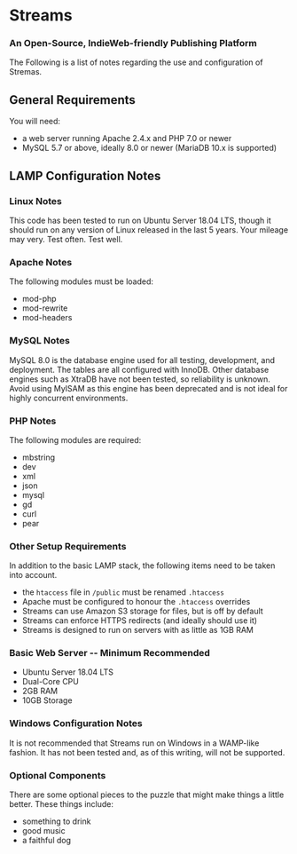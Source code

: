 # Streams

### An Open-Source, IndieWeb-friendly Publishing Platform

The Following is a list of notes regarding the use and configuration of Stremas.

## General Requirements

You will need:

* a web server running Apache 2.4.x and PHP 7.0 or newer
* MySQL 5.7 or above, ideally 8.0 or newer (MariaDB 10.x is supported)

## LAMP Configuration Notes

### Linux Notes
This code has been tested to run on Ubuntu Server 18.04 LTS, though it should run on any version of Linux released in the last 5 years. Your mileage may very. Test often. Test well.

### Apache Notes

The following modules must be loaded:

* mod-php
* mod-rewrite
* mod-headers

### MySQL Notes

MySQL 8.0 is the database engine used for all testing, development, and deployment. The tables are all configured with InnoDB. Other database engines such as XtraDB have not been tested, so reliability is unknown. Avoid using MyISAM as this engine has been deprecated and is not ideal for highly concurrent environments.

### PHP Notes

The following modules are required:

* mbstring
* dev
* xml
* json
* mysql
* gd
* curl
* pear

### Other Setup Requirements

In addition to the basic LAMP stack, the following items need to be taken into account.

* the `htaccess` file in `/public` must be renamed `.htaccess`
* Apache must be configured to honour the `.htaccess` overrides
* Streams can use Amazon S3 storage for files, but is off by default
* Streams can enforce HTTPS redirects (and ideally should use it)
* Streams is designed to run on servers with as little as 1GB RAM

### Basic Web Server -- Minimum Recommended

* Ubuntu Server 18.04 LTS
* Dual-Core CPU
* 2GB RAM
* 10GB Storage

### Windows Configuration Notes

It is not recommended that Streams run on Windows in a WAMP-like fashion. It has not been tested and, as of this writing, will not be supported.

### Optional Components

There are some optional pieces to the puzzle that might make things a little better. These things include:

* something to drink
* good music
* a faithful dog
